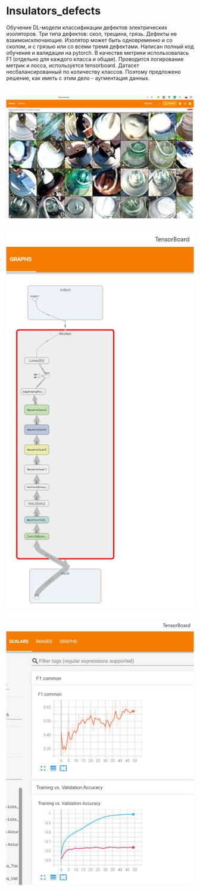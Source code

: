 # Insulators_defects

Обучение DL-модели классификации дефектов электрических изоляторов.
Три типа дефектов: скол, трещина, грязь. Дефекты не взаимоисключающие. Изолятор может быть одновременно и со сколом, и с грязью или со всеми тремя дефектами.
Написан полный код обучения и валидации на pytorch. В качестве метрики использовалась F1 (отдельно для каждого класса и общая). Проводится логирование метрик и лосса, используется tensorboard.
Датасет несбалансированный по количеству классов. Поэтому предложено решение, как иметь с этим дело - аугментация данных. 

#

<img align='center' src="https://github.com/rectorkipa/CV-Insulators_defects/blob/main/scrn1_images.JPG" width="640">

#

<img align='center' src="https://github.com/rectorkipa/CV-Insulators_defects/blob/main/scrn2_model.JPG" width="640">

#

<img align='center' src="https://github.com/rectorkipa/CV-Insulators_defects/blob/main/scrn3_scalars.JPG" width="640">
